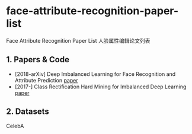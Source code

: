 # face-attribute-recognition-paper-list

Face Attribute Recognition Paper List 人脸属性编辑论文列表
## 1. Papers & Code
* [2018-arXiv] Deep Imbalanced Learning for Face Recognition and Attribute Prediction [paper](https://arxiv.org/abs/1806.00194)
* [2017-] Class Rectification Hard Mining for Imbalanced Deep Learning [paper](https://arxiv.org/abs/1712.03162)
## 2. Datasets
CelebA
